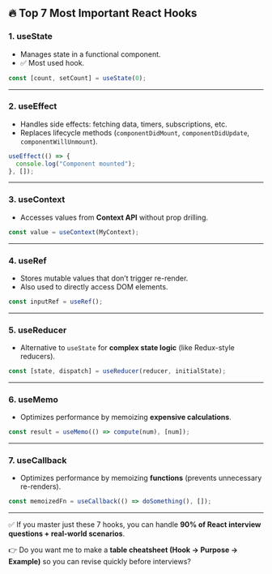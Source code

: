 ## 🔥 Top 7 Most Important React Hooks

### 1. **useState**

* Manages state in a functional component.
* ✅ Most used hook.

```jsx
const [count, setCount] = useState(0);
```

---

### 2. **useEffect**

* Handles side effects: fetching data, timers, subscriptions, etc.
* Replaces lifecycle methods (`componentDidMount`, `componentDidUpdate`, `componentWillUnmount`).

```jsx
useEffect(() => {
  console.log("Component mounted");
}, []);
```

---

### 3. **useContext**

* Accesses values from **Context API** without prop drilling.

```jsx
const value = useContext(MyContext);
```

---

### 4. **useRef**

* Stores mutable values that don’t trigger re-render.
* Also used to directly access DOM elements.

```jsx
const inputRef = useRef();
```

---

### 5. **useReducer**

* Alternative to `useState` for **complex state logic** (like Redux-style reducers).

```jsx
const [state, dispatch] = useReducer(reducer, initialState);
```

---

### 6. **useMemo**

* Optimizes performance by memoizing **expensive calculations**.

```jsx
const result = useMemo(() => compute(num), [num]);
```

---

### 7. **useCallback**

* Optimizes performance by memoizing **functions** (prevents unnecessary re-renders).

```jsx
const memoizedFn = useCallback(() => doSomething(), []);
```

---

✅ If you master just these 7 hooks, you can handle **90% of React interview questions + real-world scenarios**.

👉 Do you want me to make a **table cheatsheet (Hook → Purpose → Example)** so you can revise quickly before interviews?
